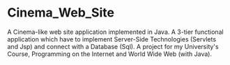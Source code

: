 # Cinema_Web_Site
A Cinema-like web site application implemented in Java.
A 3-tier functional application which have to implement Server-Side Technologies (Servlets and Jsp) and connect with a Database (Sql). 
A project for my University's Course, Programming on the Internet and World Wide Web (with Java).
 
